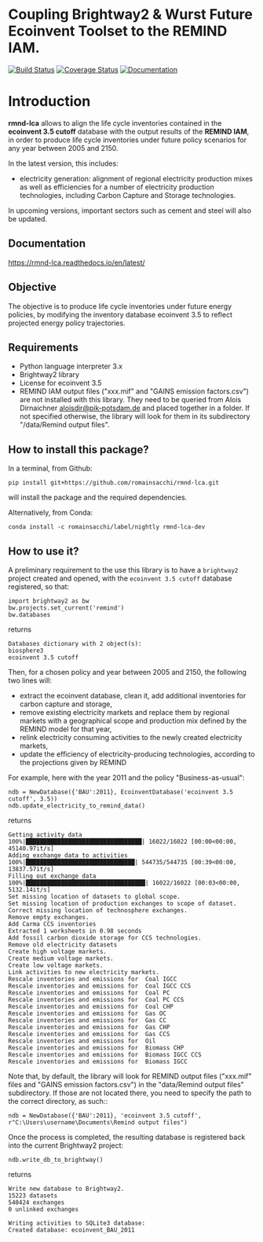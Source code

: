 # Coupling Brightway2 & Wurst Future Ecoinvent Toolset to the REMIND IAM.

[![Build Status](https://travis-ci.org/romainsacchi/rmnd-lca.svg?branch=master)](https://travis-ci.org/romainsacchi/rmnd-lca) [![Coverage Status](https://coveralls.io/repos/github/romainsacchi/rmnd-lca/badge.svg?branch=master)](https://coveralls.io/github/romainsacchi/rmnd-lca?branch=master) [![Documentation](https://readthedocs.org/projects/rmnd-lca/badge/?version=latest)](https://rmnd-lca.readthedocs.io/en/latest/)


Introduction
============

**rmnd-lca** allows to align the life cycle inventories contained in the **ecoinvent 3.5 cutoff** database with the output results of
the **REMIND IAM**, in order to produce life cycle inventories under future policy scenarios for any year between 2005
and 2150.

In the latest version, this includes:
* electricity generation: alignment of regional electricity production mixes as well as efficiencies for a number of
electricity production technologies, including Carbon Capture and Storage technologies.

In upcoming versions, important sectors such as cement and steel will also be updated.

Documentation
-------------
https://rmnd-lca.readthedocs.io/en/latest/

Objective
---------

The objective is to produce life cycle inventories under future energy policies, by modifying the inventory database
ecoinvent 3.5 to reflect projected energy policy trajectories.

Requirements
------------
* Python language interpreter 3.x
* Brightway2 library
* License for ecoinvent 3.5
* REMIND IAM output files ("xxx.mif" and "GAINS emission factors.csv") are not installed with this library. They need
to be queried from Alois Dirnaichner <aloisdir@pik-potsdam.de> and placed together in a folder. If not specified
otherwise, the library will look for them in its subdirectory "/data/Remind output files".

How to install this package?
----------------------------

In a terminal, from Github:

    pip install git+https://github.com/romainsacchi/rmnd-lca.git

will install the package and the required dependencies.

Alternatively, from Conda:

    conda install -c romainsacchi/label/nightly rmnd-lca-dev

How to use it?
--------------

A preliminary requirement to the use this library is to have a `brightway2` project created and opened, with the
`ecoinvent 3.5 cutoff` database registered, so that:

    import brightway2 as bw
    bw.projects.set_current('remind')
    bw.databases
    
returns

    Databases dictionary with 2 object(s):
	biosphere3
	ecoinvent 3.5 cutoff

Then, for a chosen policy and year between 2005 and 2150, the following two lines will:
* extract the ecoinvent database, clean it, add additional inventories for carbon capture and storage,
* remove existing electricity markets and replace them by regional markets with a geographical scope and production mix
  defined by the REMIND model for that year,
* relink electricity consuming activities to the newly created electricity markets,
* update the efficiency of electricity-producing technologies, according to the projections given by REMIND


For example, here with the year 2011 and the policy "Business-as-usual":

    ndb = NewDatabase({'BAU':2011}, EcoinventDatabase('ecoinvent 3.5 cutoff', 3.5))
    ndb.update_electricity_to_remind_data()
    
returns

    Getting activity data
    100%|█████████████████████████████████| 16022/16022 [00:00<00:00, 45140.97it/s]
    Adding exchange data to activities
    100%|███████████████████████████████| 544735/544735 [00:39<00:00, 13837.57it/s]
    Filling out exchange data
    100%|██████████████████████████████████| 16022/16022 [00:03<00:00, 5132.14it/s]
    Set missing location of datasets to global scope.
    Set missing location of production exchanges to scope of dataset.
    Correct missing location of technosphere exchanges.
    Remove empty exchanges.
    Add Carma CCS inventories
    Extracted 1 worksheets in 0.98 seconds
    Add fossil carbon dioxide storage for CCS technologies.
    Remove old electricity datasets
    Create high voltage markets.
    Create medium voltage markets.
    Create low voltage markets.
    Link activities to new electricity markets.
    Rescale inventories and emissions for  Coal IGCC
    Rescale inventories and emissions for  Coal IGCC CCS
    Rescale inventories and emissions for  Coal PC
    Rescale inventories and emissions for  Coal PC CCS
    Rescale inventories and emissions for  Coal CHP
    Rescale inventories and emissions for  Gas OC
    Rescale inventories and emissions for  Gas CC
    Rescale inventories and emissions for  Gas CHP
    Rescale inventories and emissions for  Gas CCS
    Rescale inventories and emissions for  Oil
    Rescale inventories and emissions for  Biomass CHP
    Rescale inventories and emissions for  Biomass IGCC CCS
    Rescale inventories and emissions for  Biomass IGCC

Note that, by default, the library will look for REMIND output files ("xxx.mif" files and "GAINS emission factors.csv") in the
"data/Remind output files" subdirectory. If those are not located there, you need to specify the path to
the correct directory, as such::

    ndb = NewDatabase({'BAU':2011}, 'ecoinvent 3.5 cutoff', r"C:\Users\username\Documents\Remind output files")

Once the process is completed, the resulting database is registered back into the current Brightway2 project:

    ndb.write_db_to_brightway()
    
returns

    Write new database to Brightway2.
    15223 datasets
    540424 exchanges
    0 unlinked exchanges

    Writing activities to SQLite3 database:
    Created database: ecoinvent_BAU_2011
